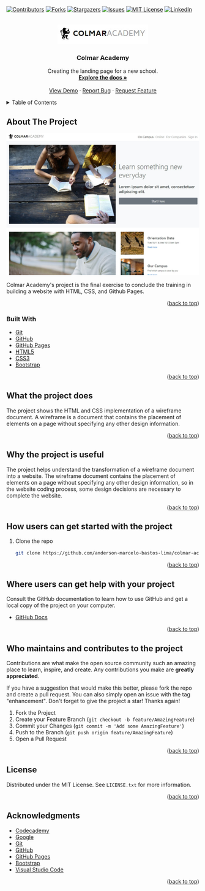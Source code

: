 <div id="top"></div>

<!-- PROJECT SHIELDS -->
<!--
*** I'm using markdown "reference style" links for readability.
*** Reference links are enclosed in brackets [ ] instead of parentheses ( ).
*** See the bottom of this document for the declaration of the reference variables
*** for contributors-url, forks-url, etc. This is an optional, concise syntax you may use.
*** https://www.markdownguide.org/basic-syntax/#reference-style-links
-->
[![Contributors][contributors-shield]][contributors-url]
[![Forks][forks-shield]][forks-url]
[![Stargazers][stars-shield]][stars-url]
[![Issues][issues-shield]][issues-url]
[![MIT License][license-shield]][license-url]
[![LinkedIn][linkedin-shield]][linkedin-url]

<!-- PROJECT LOGO -->
<br />
<div align="center">
  <a href="https://anderson-marcelo-bastos-lima.github.io/colmar-academy/">
    <img src="./docs/logo.jpg" alt="Logo">
  </a>

  <h3 align="center">Colmar Academy</h3>

  <p align="center">
    Creating the landing page for a new school.
    <br />
    <a href="https://github.com/anderson-marcelo-bastos-lima/colmar-academy#readme"><strong>Explore the docs »</strong></a>
    <br />
    <br />
    <a href="https://anderson-marcelo-bastos-lima.github.io/colmar-academy/">View Demo</a>
    ·
    <a href="https://github.com/anderson-marcelo-bastos-lima/colmar-academy/issues">Report Bug</a>
    ·
    <a href="https://github.com/anderson-marcelo-bastos-lima/colmar-academy/issues">Request Feature</a>
  </p>
</div>



<!-- TABLE OF CONTENTS -->
<details>
  <summary>Table of Contents</summary>
  <ol>
    <li>
      <a href="#about-the-project">About The Project</a>
      <ul>
        <li><a href="#built-with">Built With</a></li>
      </ul>
    </li>
    <li>
      <a href="#what-the-project-does">What the project does?</a>
    </li>
    <li><a href="#why-the-project-is-useful">Why the project is useful?</a></li>
    <li><a href="#how-users-can-get-started-with-the-project">How users can get started with the project?</a></li>
    <li><a href="#who-maintains-and-contributes-to-the-project">Who maintains and contributes to the project?</a></li>
    <li><a href="#license">License</a></li>
    <li><a href="#contact">Contact</a></li>
    <li><a href="#acknowledgments">Acknowledgments</a></li>
  </ol>
</details>



<!-- ABOUT THE PROJECT -->
## About The Project

[![Product Name Screen Shot][product-screenshot]](https://anderson-marcelo-bastos-lima.github.io/colmar-academy/)

Colmar Academy's project is the final exercise to conclude the training in building a website with HTML, CSS, and Github Pages.

<p align="right">(<a href="#top">back to top</a>)</p>



### Built With
* [Git](https://git-scm.com/)
* [GitHub](https://github.com/)
* [GitHub Pages](https://pages.github.com/)
* [HTML5](https://en.wikipedia.org/wiki/HTML5)
* [CSS3](https://en.wikipedia.org/wiki/CSS)
* [Bootstrap](https://getbootstrap.com)

<p align="right">(<a href="#top">back to top</a>)</p>



<!-- WHAT THE PROJECT DOES -->
## What the project does

The project shows the HTML and CSS implementation of a wireframe document.
A wireframe is a document that contains the placement of elements on a page without specifying any other design information.

<p align="right">(<a href="#top">back to top</a>)</p>



<!-- WHY THE PROJECT IS USEFUL -->
## Why the project is useful

The project helps understand the transformation of a wireframe document into a website.
The wireframe document contains the placement of elements on a page without specifying any other design information, so in the website coding process, some design decisions are necessary to complete the website.

<p align="right">(<a href="#top">back to top</a>)</p>



<!-- HOW USERS CAN GET STARTED WITH THE PROJECT -->
## How users can get started with the project

1. Clone the repo
   ```sh
   git clone https://github.com/anderson-marcelo-bastos-lima/colmar-academy.git
   ```

<p align="right">(<a href="#top">back to top</a>)</p>



<!-- WHERE USERS CAN GET HELP WITH YOUR PROJECT -->
## Where users can get help with your project

Consult the GitHub documentation to learn how to use GitHub and get a local copy of the project on your computer.

* [GitHub Docs](https://docs.github.com/)

<p align="right">(<a href="#top">back to top</a>)</p>



<!-- WHO MAINTAINS AND CONTRIBUTES TO THE PROJECT -->
## Who maintains and contributes to the project

Contributions are what make the open source community such an amazing place to learn, inspire, and create. Any contributions you make are **greatly appreciated**.

If you have a suggestion that would make this better, please fork the repo and create a pull request. You can also simply open an issue with the tag "enhancement".
Don't forget to give the project a star! Thanks again!

1. Fork the Project
2. Create your Feature Branch (`git checkout -b feature/AmazingFeature`)
3. Commit your Changes (`git commit -m 'Add some AmazingFeature'`)
4. Push to the Branch (`git push origin feature/AmazingFeature`)
5. Open a Pull Request

<p align="right">(<a href="#top">back to top</a>)</p>



<!-- LICENSE -->
## License

Distributed under the MIT License. See `LICENSE.txt` for more information.

<p align="right">(<a href="#top">back to top</a>)</p>



<!-- ACKNOWLEDGMENTS -->
## Acknowledgments

* [Codecademy](https://www.codecademy.com/)
* [Google](https://www.google.com/)
* [Git](https://git-scm.com/)
* [GitHub](https://github.com/)
* [GitHub Pages](https://pages.github.com/)
* [Bootstrap](https://getbootstrap.com/)
* [Visual Studio Code](https://code.visualstudio.com/)

<p align="right">(<a href="#top">back to top</a>)</p>



<!-- MARKDOWN LINKS & IMAGES -->
<!-- https://www.markdownguide.org/basic-syntax/#reference-style-links -->
[contributors-shield]: https://img.shields.io/github/contributors/anderson-marcelo-bastos-lima/colmar-academy.svg?style=for-the-badge
[contributors-url]: https://github.com/anderson-marcelo-bastos-lima/colmar-academy/graphs/contributors
[forks-shield]: https://img.shields.io/github/forks/anderson-marcelo-bastos-lima/colmar-academy.svg?style=for-the-badge
[forks-url]: https://github.com/anderson-marcelo-bastos-lima/colmar-academy/network/members
[stars-shield]: https://img.shields.io/github/stars/anderson-marcelo-bastos-lima/colmar-academy.svg?style=for-the-badge
[stars-url]: https://github.com/anderson-marcelo-bastos-lima/colmar-academy/stargazers
[issues-shield]: https://img.shields.io/github/issues/anderson-marcelo-bastos-lima/colmar-academy.svg?style=for-the-badge
[issues-url]: https://github.com/anderson-marcelo-bastos-lima/colmar-academy/issues
[license-shield]: https://img.shields.io/github/license/anderson-marcelo-bastos-lima/colmar-academy.svg?style=for-the-badge
[license-url]: https://github.com/anderson-marcelo-bastos-lima/colmar-academy/blob/main/LICENSE.txt
[linkedin-shield]: https://img.shields.io/badge/-LinkedIn-black.svg?style=for-the-badge&logo=linkedin&colorB=555
[linkedin-url]: https://www.linkedin.com/in/anderson-marcelo-bastos-lima/
[product-screenshot]: ./docs/Screenshot.jpg